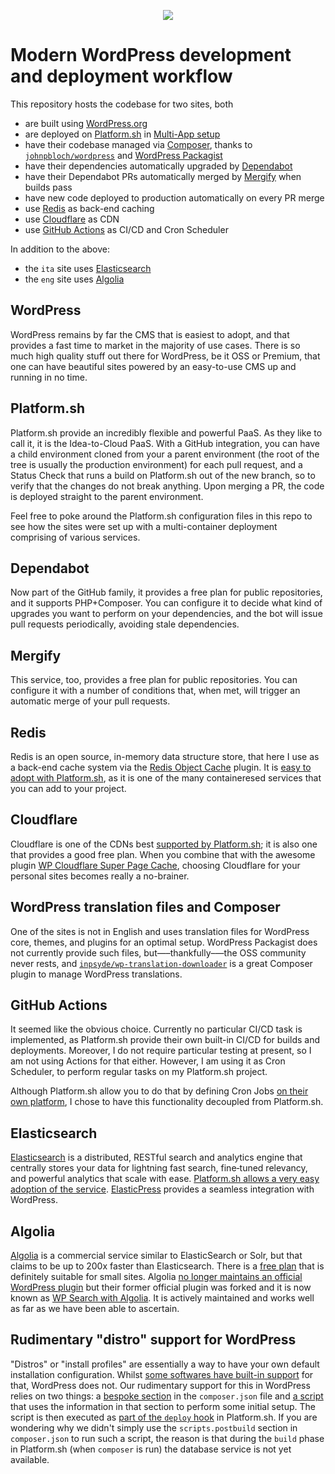 <p align="center"><a href="https://console.platform.sh/projects/create-project/?template=https://github.com/vincenzo/modern-wp/blob/master/template-definition.yaml&utm_campaign=deploy_on_platform?utm_medium=button&utm_source=affiliate_links&utm_content=https://github.com/vincenzo/modern-wp/blob/master/template-definition.yaml" target="_blank" title="Deploy with Platform.sh"><img src="https://platform.sh/images/deploy/deploy-button-lg-blue.svg"></a></p>

# Modern WordPress development and deployment workflow

This repository hosts the codebase for two sites, both

- are built using [WordPress.org](https://wordpress.org)
- are deployed on [Platform.sh](https://platform.sh) in [Multi-App setup](https://docs.platform.sh/configuration/app/multi-app.html)
- have their codebase managed via [Composer](https://getcomposer.org), thanks to [`johnpbloch/wordpress`](https://github.com/johnpbloch/wordpress) and [WordPress Packagist](https://wpackagist.org)
- have their dependencies automatically upgraded by [Dependabot](https://dependabot.com)
- have their Dependabot PRs automatically merged by [Mergify](https://mergify.io) when builds pass
- have new code deployed to production automatically on every PR merge
- use [Redis](https://redis.io) as back-end caching
- use [Cloudflare](https://www.cloudflare.com) as CDN
- use [GitHub Actions](https://github.com/features/actions) as CI/CD and Cron Scheduler

In addition to the above:

- the `ita` site uses [Elasticsearch](https://www.elastic.co/elasticsearch/)
- the `eng` site uses [Algolia](https://www.algolia.com)

## WordPress

WordPress remains by far the CMS that is easiest to adopt, and that provides a fast time to market in the majority of use cases. There is so much high quality stuff out there for WordPress, be it OSS or Premium, that one can have beautiful sites powered by an easy-to-use CMS up and running in no time.

## Platform.sh

Platform.sh provide an incredibly flexible and powerful PaaS. As they like to call it, it is the Idea-to-Cloud PaaS. With a GitHub integration, you can have a child environment cloned from your a parent environment (the root of the tree is usually the production environment) for each pull request, and a Status Check that runs a build on Platform.sh out of the new branch, so to verify that the changes do not break anything. Upon merging a PR, the code is deployed straight to the parent environment.

Feel free to poke around the Platform.sh configuration files in this repo to see how the sites were set up with a multi-container deployment comprising of various services.

## Dependabot

Now part of the GitHub family, it provides a free plan for public repositories, and it supports PHP+Composer. You can configure it to decide what kind of upgrades you want to perform on your dependencies, and the bot will issue pull requests periodically, avoiding stale dependencies.

## Mergify

This service, too, provides a free plan for public repositories. You can configure it with a number of conditions that, when met, will trigger an automatic merge of your pull requests.

## Redis

Redis is an open source, in-memory data structure store, that here I use as a back-end cache system via the [Redis Object Cache](https://wordpress.org/plugins/redis-cache/) plugin. It is [easy to adopt with Platform.sh](https://docs.platform.sh/configuration/services/redis.html), as it is one of the many containeresed services that you can add to your project.

## Cloudflare

Cloudflare is one of the CDNs best [supported by Platform.sh](https://docs.platform.sh/domains/cdn.html); it is also one that provides a good free plan.
When you combine that with the awesome plugin [WP Cloudflare Super Page Cache](https://wordpress.org/plugins/wp-cloudflare-page-cache/), choosing Cloudflare for your personal sites becomes really a no-brainer.

## WordPress translation files and Composer

One of the sites is not in English and uses translation files for WordPress core, themes, and plugins for an optimal setup. WordPress Packagist does not currently provide such files, but—–thankfully–—the OSS community never rests, and [`inpsyde/wp-translation-downloader`](https://github.com/inpsyde/wp-translation-downloader) is a great Composer plugin to manage WordPress translations.

## GitHub Actions

It seemed like the obvious choice. Currently no particular CI/CD task is implemented, as Platform.sh provide their own built-in CI/CD for builds and deployments. Moreover, I do not require particular testing at present, so I am not using Actions for that either. However, I am using it as Cron Scheduler, to perform regular tasks on my Platform.sh project.

Although Platform.sh allow you to do that by defining Cron Jobs [on their own platform](https://docs.platform.sh/configuration/app/cron.html), I chose to have this functionality decoupled from Platform.sh.

## Elasticsearch

[Elasticsearch](https://www.elastic.co/elasticsearch/) is a distributed, RESTful search and analytics engine that centrally stores your data for lightning fast search, fine‑tuned relevancy, and powerful analytics that scale with ease. [Platform.sh allows a very easy adoption of the service](https://docs.platform.sh/configuration/services/elasticsearch.html). [ElasticPress](https://github.com/10up/ElasticPress) provides a seamless integration with WordPress.

## Algolia

[Algolia](https://www.algolia.com/doc/faq/why/what-makes-algolia-different-than-elasticsearch-or-solr/) is a commercial service similar to ElasticSearch or Solr, but that claims to be up to 200x faster than Elasticsearch. There is a [free plan](https://www.algolia.com/pricing) that is definitely suitable for small sites. Algolia [no longer maintains an official WordPress plugin](https://www.algolia.com/doc/integration/wordpress/indexing/setting-up-algolia/) but their former official plugin was forked and it is now known as [WP Search with Algolia](https://wordpress.org/plugins/wp-search-with-algolia/). It is actively maintained and works well as far as we have been able to ascertain.

## Rudimentary "distro" support for WordPress

"Distros" or "install profiles" are essentially a way to have your own default installation configuration. Whilst [some softwares have built-in support](https://www.drupal.org/docs/drupal-distributions) for that, WordPress does not. Our rudimentary support for this in WordPress relies on two things: a [bespoke section](https://github.com/vincenzo/modern-wp/commit/e82203270889a769bef1a9d2e72f8cf060e213a9#diff-09041310fc9f9e3a7f23395f30f37f8b89818edcb546ae0d411054a11113e415R51-R66) in the `composer.json` file and [a script](https://github.com/vincenzo/modern-wp/blob/master/ita/scripts/deploy.sh) that uses the information in that section to perform some initial setup. The script is then executed as [part of the `deploy` hook](https://github.com/vincenzo/modern-wp/blob/master/ita/.platform.app.yaml#L20) in Platform.sh. If you are wondering why we didn't simply use the `scripts.postbuild` section in `composer.json` to run such a script, the reason is that during the `build` phase in Platform.sh (when `composer` is run) the database service is not yet available.
